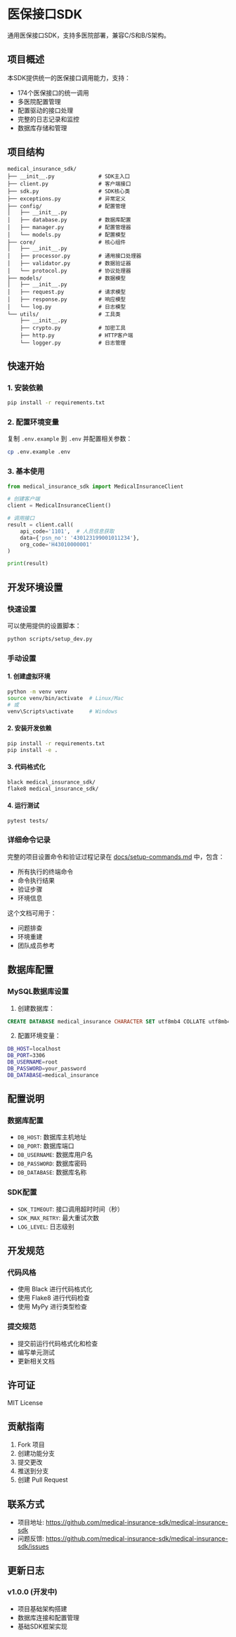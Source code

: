 # 医保接口SDK

通用医保接口SDK，支持多医院部署，兼容C/S和B/S架构。

## 项目概述

本SDK提供统一的医保接口调用能力，支持：
- 174个医保接口的统一调用
- 多医院配置管理
- 配置驱动的接口处理
- 完整的日志记录和监控
- 数据库存储和管理

## 项目结构

```
medical_insurance_sdk/
├── __init__.py              # SDK主入口
├── client.py                # 客户端接口
├── sdk.py                   # SDK核心类
├── exceptions.py            # 异常定义
├── config/                  # 配置管理
│   ├── __init__.py
│   ├── database.py          # 数据库配置
│   ├── manager.py           # 配置管理器
│   └── models.py            # 配置模型
├── core/                    # 核心组件
│   ├── __init__.py
│   ├── processor.py         # 通用接口处理器
│   ├── validator.py         # 数据验证器
│   └── protocol.py          # 协议处理器
├── models/                  # 数据模型
│   ├── __init__.py
│   ├── request.py           # 请求模型
│   ├── response.py          # 响应模型
│   └── log.py               # 日志模型
└── utils/                   # 工具类
    ├── __init__.py
    ├── crypto.py            # 加密工具
    ├── http.py              # HTTP客户端
    └── logger.py            # 日志管理
```

## 快速开始

### 1. 安装依赖

```bash
pip install -r requirements.txt
```

### 2. 配置环境变量

复制 `.env.example` 到 `.env` 并配置相关参数：

```bash
cp .env.example .env
```

### 3. 基本使用

```python
from medical_insurance_sdk import MedicalInsuranceClient

# 创建客户端
client = MedicalInsuranceClient()

# 调用接口
result = client.call(
    api_code='1101',  # 人员信息获取
    data={'psn_no': '430123199001011234'},
    org_code='H43010000001'
)

print(result)
```

## 开发环境设置

### 快速设置

可以使用提供的设置脚本：

```bash
python scripts/setup_dev.py
```

### 手动设置

#### 1. 创建虚拟环境

```bash
python -m venv venv
source venv/bin/activate  # Linux/Mac
# 或
venv\Scripts\activate     # Windows
```

#### 2. 安装开发依赖

```bash
pip install -r requirements.txt
pip install -e .
```

#### 3. 代码格式化

```bash
black medical_insurance_sdk/
flake8 medical_insurance_sdk/
```

#### 4. 运行测试

```bash
pytest tests/
```

### 详细命令记录

完整的项目设置命令和验证过程记录在 [docs/setup-commands.md](docs/setup-commands.md) 中，包含：
- 所有执行的终端命令
- 命令执行结果
- 验证步骤
- 环境信息

这个文档可用于：
- 问题排查
- 环境重建
- 团队成员参考

## 数据库配置

### MySQL数据库设置

1. 创建数据库：
```sql
CREATE DATABASE medical_insurance CHARACTER SET utf8mb4 COLLATE utf8mb4_unicode_ci;
```

2. 配置环境变量：
```bash
DB_HOST=localhost
DB_PORT=3306
DB_USERNAME=root
DB_PASSWORD=your_password
DB_DATABASE=medical_insurance
```

## 配置说明

### 数据库配置
- `DB_HOST`: 数据库主机地址
- `DB_PORT`: 数据库端口
- `DB_USERNAME`: 数据库用户名
- `DB_PASSWORD`: 数据库密码
- `DB_DATABASE`: 数据库名称

### SDK配置
- `SDK_TIMEOUT`: 接口调用超时时间（秒）
- `SDK_MAX_RETRY`: 最大重试次数
- `LOG_LEVEL`: 日志级别

## 开发规范

### 代码风格
- 使用 Black 进行代码格式化
- 使用 Flake8 进行代码检查
- 使用 MyPy 进行类型检查

### 提交规范
- 提交前运行代码格式化和检查
- 编写单元测试
- 更新相关文档

## 许可证

MIT License

## 贡献指南

1. Fork 项目
2. 创建功能分支
3. 提交更改
4. 推送到分支
5. 创建 Pull Request

## 联系方式

- 项目地址: https://github.com/medical-insurance-sdk/medical-insurance-sdk
- 问题反馈: https://github.com/medical-insurance-sdk/medical-insurance-sdk/issues

## 更新日志

### v1.0.0 (开发中)
- 项目基础架构搭建
- 数据库连接和配置管理
- 基础SDK框架实现